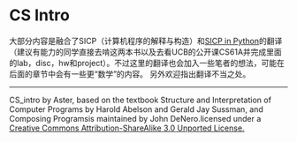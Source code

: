 # CS Intro

大部分内容是融合了SICP（计算机程序的解释与构造）和[SICP in Python](https://www.composingprograms.com/)的翻译（建议有能力的同学直接去啃这两本书以及去看UCB的公开课CS61A并完成里面的lab，disc，hw和project）。不过这里的翻译也会加入一些笔者的想法，可能在后面的章节中会有一些更“数学”的内容。
另外欢迎指出翻译不当之处。

---

CS_intro by Aster, based on the textbook Structure and Interpretation of Computer Programs by Harold Abelson and Gerald Jay Sussman, and Composing Programsis maintained by John DeNero.licensed under a [Creative Commons Attribution-ShareAlike 3.0 Unported License.](https://creativecommons.org/licenses/by-nc-sa/3.0/deed.en)
